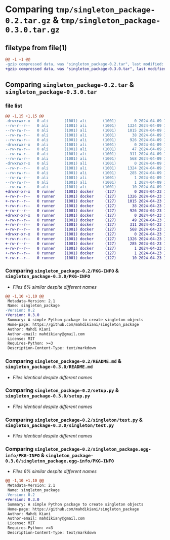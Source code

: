 # Comparing `tmp/singleton_package-0.2.tar.gz` & `tmp/singleton_package-0.3.0.tar.gz`

## filetype from file(1)

```diff
@@ -1 +1 @@
-gzip compressed data, was "singleton_package-0.2.tar", last modified: Tue Apr  9 14:18:42 2024, max compression
+gzip compressed data, was "singleton_package-0.3.0.tar", last modified: Tue Apr 23 15:31:19 2024, max compression
```

## Comparing `singleton_package-0.2.tar` & `singleton_package-0.3.0.tar`

### file list

```diff
@@ -1,15 +1,15 @@
-drwxrwxr-x   0 ali       (1001) ali       (1001)        0 2024-04-09 14:18:42.157890 singleton_package-0.2/
--rw-r--r--   0 ali       (1001) ali       (1001)     1324 2024-04-09 14:18:42.157890 singleton_package-0.2/PKG-INFO
--rw-rw-r--   0 ali       (1001) ali       (1001)     1015 2024-04-09 13:55:12.000000 singleton_package-0.2/README.md
--rw-rw-r--   0 ali       (1001) ali       (1001)       38 2024-04-09 14:18:42.157890 singleton_package-0.2/setup.cfg
--rw-rw-r--   0 ali       (1001) ali       (1001)      926 2024-04-09 14:18:39.000000 singleton_package-0.2/setup.py
-drwxrwxr-x   0 ali       (1001) ali       (1001)        0 2024-04-09 14:18:42.149889 singleton_package-0.2/singleton/
--rw-rw-r--   0 ali       (1001) ali       (1001)       47 2024-04-09 14:15:36.000000 singleton_package-0.2/singleton/__init__.py
--rw-rw-r--   0 ali       (1001) ali       (1001)      311 2024-04-09 13:48:51.000000 singleton_package-0.2/singleton/singleton.py
--rw-rw-r--   0 ali       (1001) ali       (1001)      568 2024-04-09 14:14:34.000000 singleton_package-0.2/singleton/test.py
-drwxrwxr-x   0 ali       (1001) ali       (1001)        0 2024-04-09 14:18:42.157890 singleton_package-0.2/singleton_package.egg-info/
--rw-r--r--   0 ali       (1001) ali       (1001)     1324 2024-04-09 14:18:41.000000 singleton_package-0.2/singleton_package.egg-info/PKG-INFO
--rw-rw-r--   0 ali       (1001) ali       (1001)      285 2024-04-09 14:18:41.000000 singleton_package-0.2/singleton_package.egg-info/SOURCES.txt
--rw-rw-r--   0 ali       (1001) ali       (1001)        1 2024-04-09 14:18:41.000000 singleton_package-0.2/singleton_package.egg-info/dependency_links.txt
--rw-rw-r--   0 ali       (1001) ali       (1001)        1 2024-04-09 14:18:41.000000 singleton_package-0.2/singleton_package.egg-info/not-zip-safe
--rw-rw-r--   0 ali       (1001) ali       (1001)       10 2024-04-09 14:18:41.000000 singleton_package-0.2/singleton_package.egg-info/top_level.txt
+drwxr-xr-x   0 runner    (1001) docker     (127)        0 2024-04-23 15:31:19.199177 singleton_package-0.3.0/
+-rw-r--r--   0 runner    (1001) docker     (127)     1326 2024-04-23 15:31:19.199177 singleton_package-0.3.0/PKG-INFO
+-rw-r--r--   0 runner    (1001) docker     (127)     1015 2024-04-23 15:31:15.000000 singleton_package-0.3.0/README.md
+-rw-r--r--   0 runner    (1001) docker     (127)       38 2024-04-23 15:31:19.199177 singleton_package-0.3.0/setup.cfg
+-rw-r--r--   0 runner    (1001) docker     (127)      926 2024-04-23 15:31:15.000000 singleton_package-0.3.0/setup.py
+drwxr-xr-x   0 runner    (1001) docker     (127)        0 2024-04-23 15:31:19.195177 singleton_package-0.3.0/singleton/
+-rw-r--r--   0 runner    (1001) docker     (127)       49 2024-04-23 15:31:15.000000 singleton_package-0.3.0/singleton/__init__.py
+-rw-r--r--   0 runner    (1001) docker     (127)      311 2024-04-23 15:31:15.000000 singleton_package-0.3.0/singleton/singleton.py
+-rw-r--r--   0 runner    (1001) docker     (127)      568 2024-04-23 15:31:15.000000 singleton_package-0.3.0/singleton/test.py
+drwxr-xr-x   0 runner    (1001) docker     (127)        0 2024-04-23 15:31:19.199177 singleton_package-0.3.0/singleton_package.egg-info/
+-rw-r--r--   0 runner    (1001) docker     (127)     1326 2024-04-23 15:31:19.000000 singleton_package-0.3.0/singleton_package.egg-info/PKG-INFO
+-rw-r--r--   0 runner    (1001) docker     (127)      285 2024-04-23 15:31:19.000000 singleton_package-0.3.0/singleton_package.egg-info/SOURCES.txt
+-rw-r--r--   0 runner    (1001) docker     (127)        1 2024-04-23 15:31:19.000000 singleton_package-0.3.0/singleton_package.egg-info/dependency_links.txt
+-rw-r--r--   0 runner    (1001) docker     (127)        1 2024-04-23 15:31:19.000000 singleton_package-0.3.0/singleton_package.egg-info/not-zip-safe
+-rw-r--r--   0 runner    (1001) docker     (127)       10 2024-04-23 15:31:19.000000 singleton_package-0.3.0/singleton_package.egg-info/top_level.txt
```

### Comparing `singleton_package-0.2/PKG-INFO` & `singleton_package-0.3.0/PKG-INFO`

 * *Files 6% similar despite different names*

```diff
@@ -1,10 +1,10 @@
 Metadata-Version: 2.1
 Name: singleton_package
-Version: 0.2
+Version: 0.3.0
 Summary: A simple Python package to create singleton objects
 Home-page: https://github.com/mahdikiani/singleton_package
 Author: Mahdi Kiani
 Author-email: mahdikiany@gmail.com
 License: MIT
 Requires-Python: >=3
 Description-Content-Type: text/markdown
```

### Comparing `singleton_package-0.2/README.md` & `singleton_package-0.3.0/README.md`

 * *Files identical despite different names*

### Comparing `singleton_package-0.2/setup.py` & `singleton_package-0.3.0/setup.py`

 * *Files identical despite different names*

### Comparing `singleton_package-0.2/singleton/test.py` & `singleton_package-0.3.0/singleton/test.py`

 * *Files identical despite different names*

### Comparing `singleton_package-0.2/singleton_package.egg-info/PKG-INFO` & `singleton_package-0.3.0/singleton_package.egg-info/PKG-INFO`

 * *Files 6% similar despite different names*

```diff
@@ -1,10 +1,10 @@
 Metadata-Version: 2.1
 Name: singleton_package
-Version: 0.2
+Version: 0.3.0
 Summary: A simple Python package to create singleton objects
 Home-page: https://github.com/mahdikiani/singleton_package
 Author: Mahdi Kiani
 Author-email: mahdikiany@gmail.com
 License: MIT
 Requires-Python: >=3
 Description-Content-Type: text/markdown
```

